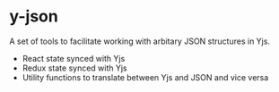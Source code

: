 # y-json

A set of tools to facilitate working with arbitary JSON structures in Yjs.

* React state synced with Yjs
* Redux state synced with Yjs
* Utility functions to translate between Yjs and JSON and vice versa
